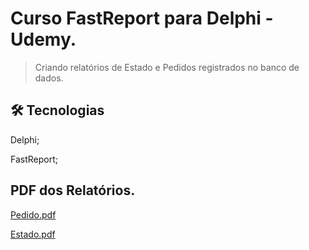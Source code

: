 # Curso FastReport para Delphi - Udemy.

> Criando relatórios de Estado e Pedidos registrados no banco de dados.


## 🛠️ Tecnologias
Delphi;

FastReport;

## PDF dos Relatórios.

[Pedido.pdf](https://github.com/JeanCarlosMoller/FastReport-Udemy/files/10420470/Pedido.pdf)

[Estado.pdf](https://github.com/JeanCarlosMoller/FastReport-Udemy/files/10420469/Estado.pdf)
